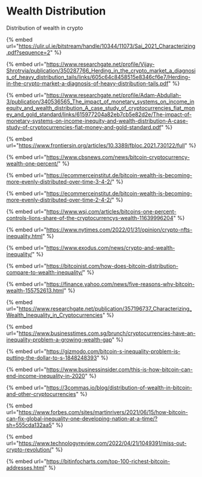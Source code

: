 # Wealth Distribution

Distribution of wealth in crypto&#x20;

{% embed url="https://ulir.ul.ie/bitstream/handle/10344/11073/Sai_2021_Characterizing.pdf?sequence=2" %}

{% embed url="https://www.researchgate.net/profile/Vijay-Shrotryia/publication/350287766_Herding_in_the_crypto_market_a_diagnosis_of_heavy_distribution_tails/links/605c64c8458515e8346cf6e7/Herding-in-the-crypto-market-a-diagnosis-of-heavy-distribution-tails.pdf" %}

{% embed url="https://www.researchgate.net/profile/Adam-Abdullah-3/publication/340536565_The_impact_of_monetary_systems_on_income_inequity_and_wealth_distribution_A_case_study_of_cryptocurrencies_fiat_money_and_gold_standard/links/615977204a82eb7cb5e82d2e/The-impact-of-monetary-systems-on-income-inequity-and-wealth-distribution-A-case-study-of-cryptocurrencies-fiat-money-and-gold-standard.pdf" %}

{% embed url="https://www.frontiersin.org/articles/10.3389/fbloc.2021.730122/full" %}

{% embed url="https://www.cbsnews.com/news/bitcoin-cryptocurrency-wealth-one-percent/" %}

{% embed url="https://ecommerceinstitut.de/bitcoin-wealth-is-becoming-more-evenly-distributed-over-time-3-4-2/" %}

{% embed url="https://ecommerceinstitut.de/bitcoin-wealth-is-becoming-more-evenly-distributed-over-time-2-4-2/" %}

{% embed url="https://www.wsj.com/articles/bitcoins-one-percent-controls-lions-share-of-the-cryptocurrencys-wealth-11639996204" %}

{% embed url="https://www.nytimes.com/2022/01/31/opinion/crypto-nfts-inequality.html" %}

{% embed url="https://www.exodus.com/news/crypto-and-wealth-inequality/" %}

{% embed url="https://bitcoinist.com/how-does-bitcoin-distribution-compare-to-wealth-inequality/" %}

{% embed url="https://finance.yahoo.com/news/five-reasons-why-bitcoin-wealth-155752613.html" %}

{% embed url="https://www.researchgate.net/publication/357196737_Characterizing_Wealth_Inequality_in_Cryptocurrencies" %}

{% embed url="https://www.businesstimes.com.sg/brunch/cryptocurrencies-have-an-inequality-problem-a-growing-wealth-gap" %}

{% embed url="https://gizmodo.com/bitcoin-s-inequality-problem-is-putting-the-dollar-to-s-1848248393" %}

{% embed url="https://www.businessinsider.com/this-is-how-bitcoin-can-end-income-inequality-in-2020" %}

{% embed url="https://3commas.io/blog/distribution-of-wealth-in-bitcoin-and-other-cryptocurrencies" %}

{% embed url="https://www.forbes.com/sites/martinrivers/2021/06/15/how-bitcoin-can-fix-global-inequality-one-developing-nation-at-a-time/?sh=555cda132aa5" %}

{% embed url="https://www.technologyreview.com/2022/04/21/1049391/miss-out-crypto-revolution/" %}

{% embed url="https://bitinfocharts.com/top-100-richest-bitcoin-addresses.html" %}

